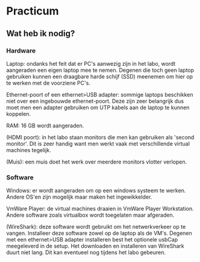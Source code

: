 # Practicum
## Wat heb ik nodig?
### Hardware
Laptop: ondanks het feit dat er PC's aanwezig zijn in het labo, wordt aangeraden een eigen laptop mee te nemen. Degenen die toch geen laptop gebruiken kunnen een draagbare harde schijf (SSD) meenemen om hier op te werken met de voorziene PC's. 

Ethernet-poort of een ethernet>USB adapter: sommige laptops beschikken niet over een ingebouwde ethernet-poort. Deze zijn zeer belangrijk dus moet men een adapter gebruiken om UTP kabels aan de laptop te kunnen koppelen.  

RAM: 16 GB wordt aangeraden. 

(HDMI poort): in het labo staan monitors die men kan gebruiken als 'second monitor'. Dit is zeer handig want men werkt vaak met verschillende virtual machines tegelijk.

(Muis): een muis doet het werk over meerdere monitors vlotter verlopen.
### Software
Windows: er wordt aangeraden om op een windows systeem te werken. Andere OS'en zijn mogelijk maar maken het ingewikkelder.  

VmWare Player: de virtual machines draaien in VmWare Player Workstation. Andere software zoals virtualbox wordt toegelaten maar afgeraden.  

(WireShark): deze software wordt gebruikt om het netwerkverkeer op te vangen. Installeer deze software zowel op de laptop als de VM's. Degenen met een ethernet>USB adapter installeren best het optionele usbCap meegeleverd in de setup. Het downloaden en installeren van WireShark duurt niet lang. Dit kan eventueel nog tijdens het labo gebeuren.
